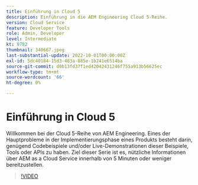 ```yaml
---
title: Einführung in Cloud 5
description: Einführung in die AEM Engineering Cloud 5-Reihe.
version: Cloud Service
feature: Developer Tools
role: Admin, Developer
level: Intermediate
kt: 9782
thumbnail: 340667.jpeg
last-substantial-update: 2022-10-01T00:00:00Z
exl-id: 5dc40184-15d3-483a-885e-1b241e6514ba
source-git-commit: d0b13fd37f1ed42042431246f755a913b56625ec
workflow-type: tm+mt
source-wordcount: '66'
ht-degree: 0%

---
```


# Einführung in Cloud 5

Willkommen bei der Cloud 5-Reihe von AEM Engineering. Eines der Hauptprobleme in der Implementierungsphase eines Produkts besteht darin, genügend Codebeispiele und/oder Live-Demonstrationen dieser Beispiele, Tools oder APIs zu haben. Ziel dieser Serie ist es, nützliche Informationen über AEM as a Cloud Service innerhalb von 5 Minuten oder weniger bereitzustellen.

>[!VIDEO](https://video.tv.adobe.com/v/340667/?quality=12&learn=on)
